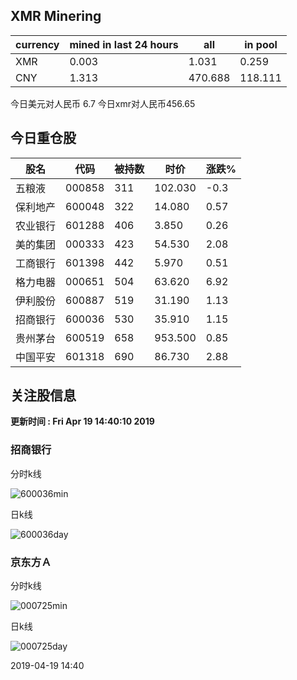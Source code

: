 ## XMR Minering

|currency|mined in last 24 hours|all|in pool|
|---|---|---|---|
|XMR|0.003|1.031|0.259|
|CNY|1.313|470.688|118.111|

今日美元对人民币 6.7	今日xmr对人民币456.65


## 今日重仓股 

|股名|代码|被持数|时价|涨跌%|
|---|---|---|---|---|
|五粮液|000858|311|102.030|-0.3|
|保利地产|600048|322|14.080|0.57|
|农业银行|601288|406|3.850|0.26|
|美的集团|000333|423|54.530|2.08|
|工商银行|601398|442|5.970|0.51|
|格力电器|000651|504|63.620|6.92|
|伊利股份|600887|519|31.190|1.13|
|招商银行|600036|530|35.910|1.15|
|贵州茅台|600519|658|953.500|0.85|
|中国平安|601318|690|86.730|2.88|

## 关注股信息
**更新时间 : Fri Apr 19 14:40:10 2019**
### 招商银行 
分时k线

![600036min](http://image.sinajs.cn/newchart/min/n/sh600036.gif)

日k线

![600036day](http://image.sinajs.cn/newchart/daily/n/sh600036.gif)

### 京东方Ａ 
分时k线

![000725min](http://image.sinajs.cn/newchart/min/n/sz000725.gif)

日k线

![000725day](http://image.sinajs.cn/newchart/daily/n/sz000725.gif)

2019-04-19 14:40
